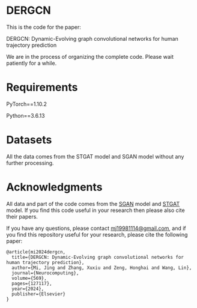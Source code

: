 # DERGCN
This is the code for the paper:

DERGCN: Dynamic-Evolving graph convolutional networks for human trajectory prediction

We are in the process of organizing the complete code. Please wait patiently for a while.

# Requirements
PyTorch==1.10.2

Python==3.6.13
# Datasets
All the data comes from the STGAT model and SGAN model without any further processing.
# Acknowledgments
All data and part of the code comes from the [SGAN](https://github.com/agrimgupta92/sgan) model and [STGAT](https://github.com/huang-xx/STGAT) model. If you find this code useful in your research then please also cite their papers.

If you have any questions, please contact mj19981114@gmail.com, and if you find this repository useful for your research, please cite the following paper:

```
@article{mi2024dergcn,
  title={DERGCN: Dynamic-Evolving graph convolutional networks for human trajectory prediction},
  author={Mi, Jing and Zhang, Xuxiu and Zeng, Honghai and Wang, Lin},
  journal={Neurocomputing},
  volume={569},
  pages={127117},
  year={2024},
  publisher={Elsevier} 
}
```

